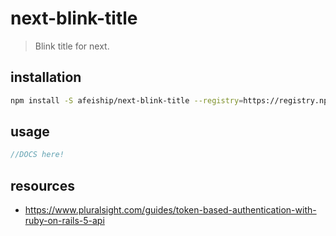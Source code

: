 # next-blink-title
> Blink title for next.

## installation
```bash
npm install -S afeiship/next-blink-title --registry=https://registry.npm.taobao.org
```

## usage
```js
//DOCS here!
```

## resources
- https://www.pluralsight.com/guides/token-based-authentication-with-ruby-on-rails-5-api
